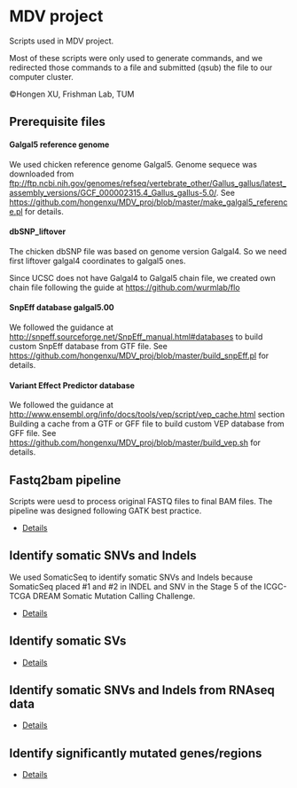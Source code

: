 # MDV project
Scripts used in MDV project. 

Most of these scripts were only used to generate commands, and we redirected those commands to a file and submitted (qsub) the file to our computer cluster.

&copy;Hongen XU, Frishman Lab, TUM

## Prerequisite files

#### Galgal5 reference genome
We used chicken reference genome Galgal5. Genome sequece was downloaded from ftp://ftp.ncbi.nih.gov/genomes/refseq/vertebrate_other/Gallus_gallus/latest_assembly_versions/GCF_000002315.4_Gallus_gallus-5.0/. See https://github.com/hongenxu/MDV_proj/blob/master/make_galgal5_reference.pl for details.


#### dbSNP_liftover
The chicken dbSNP file was based on genome version Galgal4. So we need first liftover galgal4 coordinates to galgal5 ones. 

Since UCSC does not have Galgal4 to Galgal5 chain file, we created own chain file following the guide at https://github.com/wurmlab/flo

#### SnpEff database galgal5.00
We followed the guidance at http://snpeff.sourceforge.net/SnpEff_manual.html#databases to build custom SnpEff database from GTF file. See https://github.com/hongenxu/MDV_proj/blob/master/build_snpEff.pl for details.

#### Variant Effect Predictor database 
We followed the guidance at http://www.ensembl.org/info/docs/tools/vep/script/vep_cache.html  section Building a cache from a GTF or GFF file to build custom VEP database from GFF file. See https://github.com/hongenxu/MDV_proj/blob/master/build_vep.sh for details.

## Fastq2bam pipeline
Scripts were uesd to process original FASTQ files to final BAM files. The pipeline was designed following GATK best practice.
* [Details](https://github.com/hongenxu/MDV_proj/tree/master/fastq2bam)

## Identify somatic SNVs and Indels
We used SomaticSeq to identify somatic SNVs and Indels because SomaticSeq placed #1 and #2 in INDEL and SNV in the Stage 5 of the ICGC-TCGA DREAM Somatic Mutation Calling Challenge.
* [Details](https://github.com/hongenxu/MDV_proj/tree/master/somatic_snv_indel)

## Identify somatic SVs
* [Details](somatic_sv/README.md)

## Identify somatic SNVs and Indels from RNAseq data
* [Details](RNAseq/README.md)

## Identify significantly mutated genes/regions
* [Details](Driver_genes/README.md)


